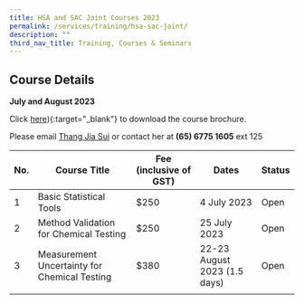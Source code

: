 ```yaml
---
title: HSA and SAC Joint Courses 2023
permalink: /services/training/hsa-sac-joint/
description: ""
third_nav_title: Training, Courses & Seminars
---
```

## Course Details
**July and August 2023**


  
Click [here](/files/Registration%20forms/2023_hsa-sac_joint_courses.pdf)){:target="\_blank"} to download the course brochure.



Please email <a href="mailto:HSA_CML@hsa.gov.sg">Thang Jia Sui</a> or contact her at **(65) 6775 1605** ext 125



	
<table>
<thead>
  <tr>
    <th>No.</th>
    <th>Course Title</th>
    <th>Fee (inclusive of GST)</th>
    <th>Dates</th>
    <th>Status</th>
  </tr>
</thead>
<tbody>
  <tr>
    <td>1</td>
    <td>Basic Statistical Tools</td>
    <td>$250</td>
    <td>4 July 2023</td>
    <td>Open</td>
  </tr>
  <tr>
    <td>2</td>
    <td>Method Validation for Chemical Testing</td>
    <td>$250</td>
    <td>25 July 2023</td>
    <td>Open</td>
  </tr>
  <tr>
    <td>3</td>
    <td>Measurement Uncertainty for Chemical Testing</td>
    <td>$380</td>
    <td>22-23 August 2023 (1.5 days)</td>
    <td>Open</td>
  </tr>
  <tr>
    <td></td>
    <td></td>
    <td></td>
    <td></td>
    <td></td>
  </tr>
</tbody>
</table>